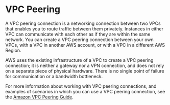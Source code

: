 # VPC Peering<a name="vpc-peering"></a>

A VPC peering connection is a networking connection between two VPCs that enables you to route traffic between them privately\. Instances in either VPC can communicate with each other as if they are within the same network\. You can create a VPC peering connection between your own VPCs, with a VPC in another AWS account, or with a VPC in a different AWS Region\.

AWS uses the existing infrastructure of a VPC to create a VPC peering connection; it is neither a gateway nor a VPN connection, and does not rely on a separate piece of physical hardware\. There is no single point of failure for communication or a bandwidth bottleneck\. 

For more information about working with VPC peering connections, and examples of scenarios in which you can use a VPC peering connection, see the [Amazon VPC Peering Guide](https://docs.aws.amazon.com/vpc/latest/peering/)\.